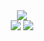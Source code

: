 <div align="center">
  <!--- Summary card -->
  <img src="https://github-readme-stats.vercel.app/api?username=marlstar&show_icons=true&theme=tokyonight&bg_color=30,000000,434343">
  <br>
  <!--- Top languages card -->
  <img src="https://github-readme-stats.vercel.app/api/top-langs/?username=marlstar&show_icons=true&theme=tokyonight&bg_color=30,000000,434343">
  <!--- Leetcode card -->
  <img src="https://leetcode-stats-six.vercel.app/api?username=marlstar&theme=dark">
</div>
